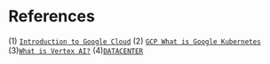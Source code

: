 
# References

(1) [`Introduction to Google Cloud`](https://www.youtube.com/watch?v=IeMYQ-qJeK4&list=PLIivdWyY5sqLuHY9Lw3DSJbY9Y-eIGMKf)
(2) [`GCP What is Google Kubernetes`](https://www.youtube.com/watch?v=Rl5M1CzgEH4)
(3)[`What is Vertex AI?`](https://www.youtube.com/watch?v=gT4qqHMiEpA&list=RDCMUCJS9pqu9BzkAMNTmzNMNhvg&index=3)
(4)[`DATACENTER`](https://mvdirona.com/jrh/TalksAndPapers/JamesHamilton_POA20101026_External.pdf)
